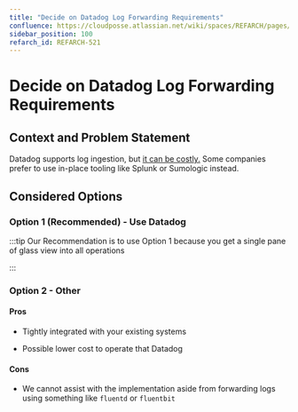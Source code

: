 ```yaml
---
title: "Decide on Datadog Log Forwarding Requirements"
confluence: https://cloudposse.atlassian.net/wiki/spaces/REFARCH/pages/1278738446/REFARCH-521+-+Decide+on+Datadog+Log+Forwarding+Requirements
sidebar_position: 100
refarch_id: REFARCH-521
---
```


# Decide on Datadog Log Forwarding Requirements

## Context and Problem Statement
Datadog supports log ingestion, but [it can be costly.](https://www.datadoghq.com/pricing/?product=log-management#log-management) Some companies prefer to use in-place tooling like Splunk or Sumologic instead.

## Considered Options

### Option 1  (Recommended) - Use Datadog

:::tip
Our Recommendation is to use Option 1 because you get a single pane of glass view into all operations

:::

### Option 2 - Other

#### Pros

- Tightly integrated with your existing systems

- Possible lower cost to operate that Datadog

#### Cons

- We cannot assist with the implementation aside from forwarding logs using something like `fluentd` or `fluentbit`


